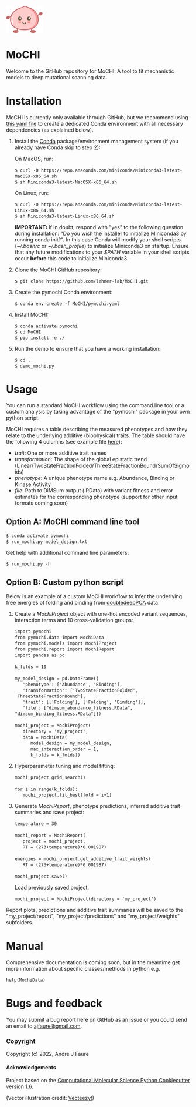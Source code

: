 <p align="left">
  <img src="./Mochi.png" width="100">
</p>

# MoCHI

Welcome to the GitHub repository for MoCHI: A tool to fit mechanistic models to deep mutational scanning data.

# Installation

MoCHI is currently only available through GitHub, but we recommend using [this yaml file](pymochi.yaml) to create a dedicated Conda environment with all necessary dependencies (as explained below).

1. Install the [Conda](https://docs.conda.io/) package/environment management system (if you already have Conda skip to step 2):

   On MacOS, run:
   ```
   $ curl -O https://repo.anaconda.com/miniconda/Miniconda3-latest-MacOSX-x86_64.sh
   $ sh Miniconda3-latest-MacOSX-x86_64.sh
   ```
   On Linux, run:
   ```
   $ curl -O https://repo.anaconda.com/miniconda/Miniconda3-latest-Linux-x86_64.sh
   $ sh Miniconda3-latest-Linux-x86_64.sh
   ```

   **IMPORTANT:** If in doubt, respond with "yes" to the following question during installation: "Do you wish the installer to initialize Miniconda3 by running conda init?". In this case Conda will modify your shell scripts (*~/.bashrc* or *~/.bash_profile*) to initialize Miniconda3 on startup. Ensure that any future modifications to your *$PATH* variable in your shell scripts occur **before** this code to initialize Miniconda3.

2. Clone the MoCHI GitHub repository:
   ```
   $ git clone https://github.com/lehner-lab/MoCHI.git
   ```

3. Create the pymochi Conda environment:
   ```
   $ conda env create -f MoCHI/pymochi.yaml
   ```

4. Install MoCHI:
   ```
   $ conda activate pymochi
   $ cd MoCHI
   $ pip install -e ./
   ```

5. Run the demo to ensure that you have a working installation:
   ```
   $ cd ..
   $ demo_mochi.py
   ```

# Usage

You can run a standard MoCHI workflow using the command line tool or a custom analysis by taking advantage of the "pymochi" package in your own python script.

MoCHI requires a table describing the measured phenotypes and how they relate to the underlying additive (biophysical) traits. The table should have the following 4 columns (see example file [here](pymochi/data/model_design_example.txt)):
 - *trait*: One or more additive trait names 
 - *transformation*: The shape of the global epistatic trend (Linear/TwoStateFractionFolded/ThreeStateFractionBound/SumOfSigmoids)
 - *phenotype*: A unique phenotype name e.g. Abundance, Binding or Kinase Activity
 - *file*: Path to DiMSum output (.RData) with variant fitness and error estimates for the corresponding phenotype (support for other input formats coming soon)

## Option A: MoCHI command line tool
   ```
   $ conda activate pymochi
   $ run_mochi.py model_design.txt
   ```

Get help with additional command line parameters:
   ```
   $ run_mochi.py -h
   ```

## Option B: Custom python script

Below is an example of a custom MoCHI workflow to infer the underlying free energies of folding and binding from [doubledeepPCA](https://www.nature.com/articles/s41586-022-04586-4) data.

1. Create a *MochiProject* object with one-hot encoded variant sequences, interaction terms and 10 cross-validation groups:
   ```
   import pymochi
   from pymochi.data import MochiData
   from pymochi.models import MochiProject
   from pymochi.report import MochiReport
   import pandas as pd

   k_folds = 10

   my_model_design = pd.DataFrame({
      'phenotype': ['Abundance', 'Binding'],
      'transformation': ['TwoStateFractionFolded', 'ThreeStateFractionBound'],
      'trait': [['Folding'], ['Folding', 'Binding']],
      'file': ["dimsum_abundance_fitness.RData", "dimsum_binding_fitness.RData"]})

   mochi_project = MochiProject(
      directory = 'my_project',
      data = MochiData(
         model_design = my_model_design,
         max_interaction_order = 1,
         k_folds = k_folds))
   ```

2. Hyperparameter tuning and model fitting:
   ```
   mochi_project.grid_search() 

   for i in range(k_folds):
      mochi_project.fit_best(fold = i+1)
   ``` 

3. Generate *MochiReport*, phenotype predictions, inferred additive trait summaries and save project:
   ```
   temperature = 30

   mochi_report = MochiReport(
      project = mochi_project,
      RT = (273+temperature)*0.001987)

   energies = mochi_project.get_additive_trait_weights(
      RT = (273+temperature)*0.001987)
    
   mochi_project.save()
   ```
   Load previously saved project:
   ```
   mochi_project = MochiProject(directory = 'my_project')
   ```
Report plots, predictions and additive trait summaries will be saved to the "my_project/report", "my_project/predictions" and "my_project/weights" subfolders.

# Manual

Comprehensive documentation is coming soon, but in the meantime get more information about specific classes/methods in python e.g.
   ```
   help(MochiData)
   ```


# Bugs and feedback

You may submit a bug report here on GitHub as an issue or you could send an email to ajfaure@gmail.com.


### Copyright

Copyright (c) 2022, Andre J Faure


#### Acknowledgements
 
Project based on the 
[Computational Molecular Science Python Cookiecutter](https://github.com/molssi/cookiecutter-cms) version 1.6.

(Vector illustration credit: <a href="https://www.vecteezy.com">Vecteezy!</a>)

